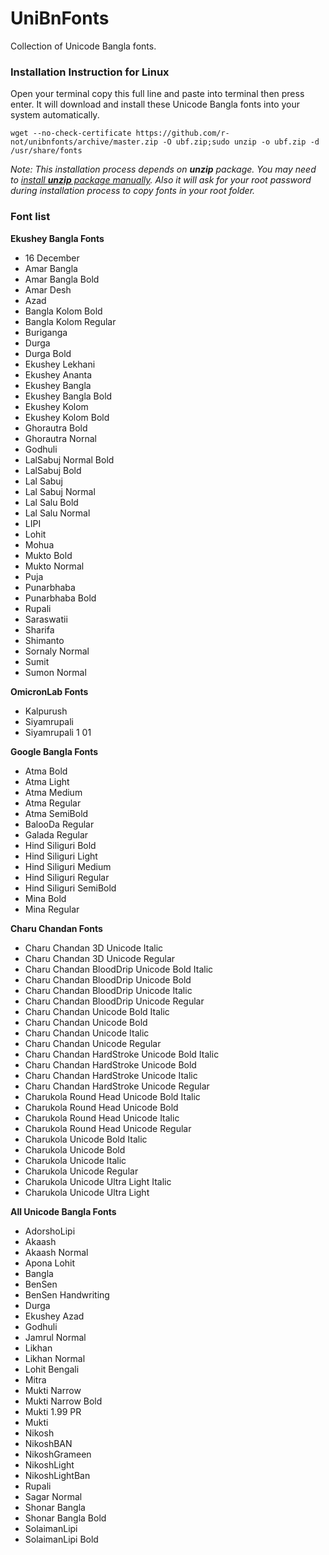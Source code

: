 # UniBnFonts

Collection of Unicode Bangla fonts.

### Installation Instruction for Linux
Open your terminal copy this full line and paste into terminal then press enter. It will download and install these Unicode Bangla fonts into your system automatically. 
```
wget --no-check-certificate https://github.com/r-not/unibnfonts/archive/master.zip -O ubf.zip;sudo unzip -o ubf.zip -d /usr/share/fonts
```
_Note: This installation process depends on **unzip** package. You may need to [install **unzip** package manually](https://github.com/r-not/unibnfonts/blob/master/unzip_install.md). Also it will ask for your root password during installation process to copy fonts in your root folder._ 


### Font list
**Ekushey Bangla Fonts**
- 16 December
- Amar Bangla
- Amar Bangla Bold
- Amar Desh
- Azad
- Bangla Kolom Bold
- Bangla Kolom Regular
- Buriganga
- Durga
- Durga Bold
- Ekushey Lekhani
- Ekushey Ananta
- Ekushey Bangla
- Ekushey Bangla Bold
- Ekushey Kolom
- Ekushey Kolom Bold
- Ghorautra Bold
- Ghorautra Nornal
- Godhuli
- LalSabuj Normal Bold
- LalSabuj Bold
- Lal Sabuj
- Lal Sabuj Normal
- Lal Salu Bold
- Lal Salu Normal
- LIPI
- Lohit
- Mohua
- Mukto Bold
- Mukto Normal
- Puja
- Punarbhaba
- Punarbhaba Bold
- Rupali
- Saraswatii
- Sharifa
- Shimanto
- Sornaly Normal
- Sumit
- Sumon Normal


**OmicronLab Fonts**
- Kalpurush
- Siyamrupali
- Siyamrupali 1 01


**Google Bangla Fonts**
- Atma Bold
- Atma Light
- Atma Medium
- Atma Regular
- Atma SemiBold
- BalooDa Regular
- Galada Regular
- Hind Siliguri Bold
- Hind Siliguri Light
- Hind Siliguri Medium
- Hind Siliguri Regular
- Hind Siliguri SemiBold
- Mina Bold
- Mina Regular


**Charu Chandan Fonts**
- Charu Chandan 3D Unicode Italic
- Charu Chandan 3D Unicode Regular
- Charu Chandan BloodDrip Unicode Bold Italic
- Charu Chandan BloodDrip Unicode Bold
- Charu Chandan BloodDrip Unicode Italic
- Charu Chandan BloodDrip Unicode Regular
- Charu Chandan Unicode Bold Italic
- Charu Chandan Unicode Bold
- Charu Chandan Unicode Italic
- Charu Chandan Unicode Regular
- Charu Chandan HardStroke Unicode Bold Italic
- Charu Chandan HardStroke Unicode Bold
- Charu Chandan HardStroke Unicode Italic
- Charu Chandan HardStroke Unicode Regular
- Charukola Round Head Unicode Bold Italic
- Charukola Round Head Unicode Bold
- Charukola Round Head Unicode Italic
- Charukola Round Head Unicode Regular
- Charukola Unicode Bold Italic
- Charukola Unicode Bold
- Charukola Unicode Italic
- Charukola Unicode Regular
- Charukola Unicode Ultra Light Italic
- Charukola Unicode Ultra Light


**All Unicode Bangla Fonts**
- AdorshoLipi
- Akaash
- Akaash Normal
- Apona Lohit
- Bangla
- BenSen
- BenSen Handwriting
- Durga
- Ekushey Azad
- Godhuli
- Jamrul Normal
- Likhan
- Likhan Normal
- Lohit Bengali
- Mitra
- Mukti Narrow
- Mukti Narrow Bold
- Mukti 1.99 PR
- Mukti
- Nikosh
- NikoshBAN
- NikoshGrameen
- NikoshLight
- NikoshLightBan
- Rupali
- Sagar Normal
- Shonar Bangla
- Shonar Bangla Bold
- SolaimanLipi
- SolaimanLipi Bold


